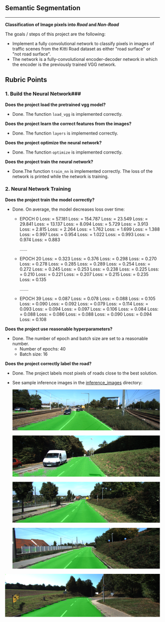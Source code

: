## Semantic Segmentation
---

**Classification of Image pixels into *Road* and *Non-Road***

The goals / steps of this project are the following:

* Implement a fully convolutional network to classify pixels in images of traffic scenes from the Kitti Road dataset as either "road surface" or "not road surface".  
* The network is a fully-convolutional encoder-decoder network in which the encoder is the previously trained VGG network. 

## Rubric Points
### 1. Build the Neural Network###

**Does the project load the pretrained vgg model?**

- Done.  The function `load_vgg` is implemented correctly.

**Does the project learn the correct features from the images?**

* Done. The function `layers` is implemented correctly.

**Does the project optimize the neural network?**

- Done. The function `optimize` is implemented correctly.

**Does the project train the neural network?**

- Done.The function `train_nn` is implemented correctly. The loss of the network is printed while the network is training.

### 2. Neural Network Training

**Does the project train the model correctly?**

* Done.  On average, the model decreases loss over time:

  * EPOCH 0
    Loss: = 57.181
    Loss: = 154.787
    Loss: = 23.549
    Loss: = 29.841
    Loss: = 13.137
    Loss: = 8.094
    Loss: = 5.729
    Loss: = 3.913
    Loss: = 2.815
    Loss: = 2.264
    Loss: = 1.762
    Loss: = 1.699
    Loss: = 1.388
    Loss: = 0.997
    Loss: = 0.954
    Loss: = 1.022
    Loss: = 0.993
    Loss: = 0.974
    Loss: = 0.883

    ......

  * EPOCH 20
    Loss: = 0.323
    Loss: = 0.376
    Loss: = 0.298
    Loss: = 0.270
    Loss: = 0.278
    Loss: = 0.285
    Loss: = 0.289
    Loss: = 0.254
    Loss: = 0.272
    Loss: = 0.245
    Loss: = 0.253
    Loss: = 0.238
    Loss: = 0.225
    Loss: = 0.210
    Loss: = 0.221
    Loss: = 0.207
    Loss: = 0.215
    Loss: = 0.235
    Loss: = 0.135

    .......

  * EPOCH 39
    Loss: = 0.087
    Loss: = 0.078
    Loss: = 0.088
    Loss: = 0.105
    Loss: = 0.090
    Loss: = 0.092
    Loss: = 0.079
    Loss: = 0.114
    Loss: = 0.093
    Loss: = 0.094
    Loss: = 0.097
    Loss: = 0.106
    Loss: = 0.084
    Loss: = 0.088
    Loss: = 0.086
    Loss: = 0.088
    Loss: = 0.090
    Loss: = 0.094
    Loss: = 0.108

**Does the project use reasonable hyperparameters?**

* Done.  The number of epoch and batch size are set to a reasonable number.
  * Number of epochs: 40
  * Batch size: 16

**Does the project correctly label the road?**

* Done.  The project labels most pixels of roads close to the best solution.

* See sample inference images in the [inference_images](./inference_images) directory:

  ![inference 0](./inference_images//um_000005.png)

  ![inference 0](./inference_images//um_000017.png)

  ![inference 0](./inference_images//um_000033.png)

  ![inference 0](./inference_images//um_000037.png)

![inference 1](./inference_images/um_000085.png)

